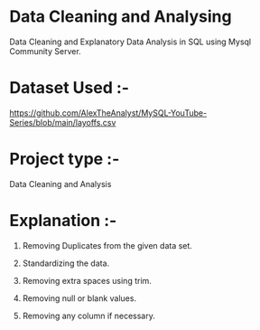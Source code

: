 # Data Cleaning and Analysing
Data Cleaning and Explanatory Data Analysis in SQL using Mysql Community Server.

#

# Dataset Used :-
https://github.com/AlexTheAnalyst/MySQL-YouTube-Series/blob/main/layoffs.csv

# Project type :-
Data Cleaning and Analysis

# Explanation :-

1. Removing Duplicates from the given data set.

2. Standardizing the data.

3. Removing extra spaces using trim.

4. Removing null or blank values.

5. Removing any column if necessary.
